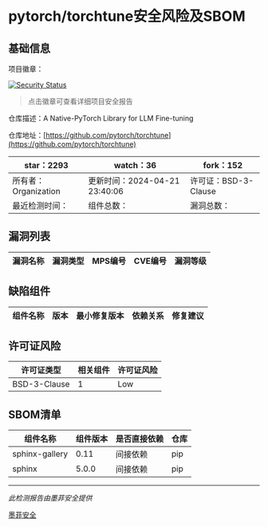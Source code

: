 # pytorch/torchtune安全风险及SBOM

## 基础信息

项目徽章：

[![Security Status](https://www.murphysec.com/platform3/v31/badge/1782124474686164992.svg)](https://www.murphysec.com/console/report/1781032267850625024/1782124474686164992)

> 点击徽章可查看详细项目安全报告

仓库描述：A Native-PyTorch Library for LLM Fine-tuning

仓库地址：[https://github.com/pytorch/torchtune](https://github.com/pytorch/torchtune)

| star：2293 | watch：36 | fork：152 |
| ----------- | -------------- | ------------ |
| 所有者：Organization | 更新时间：2024-04-21 23:40:06 | 许可证：BSD-3-Clause |
| 最近检测时间： | 组件总数： | 漏洞总数： |




## 漏洞列表

| 漏洞名称 | 漏洞类型 | MPS编号 | CVE编号 | 漏洞等级 |
| ------- | ------ | ------- | ------ | ----- |





## 缺陷组件

| 组件名称 | 版本 | 最小修复版本 | 依赖关系 | 修复建议 |
| -------- | ---- | ------------ | -------- | -------- |





## 许可证风险

| 许可证类型 | 相关组件 | 许可证风险 |
| ---------- | -------- | ---------- |
|BSD-3-Clause|1|Low|




## SBOM清单

| 组件名称 | 组件版本 | 是否直接依赖 | 仓库 |
| -------- | -------- | ------------ | ---- |
|sphinx-gallery|0.11|间接依赖|pip|
|sphinx|5.0.0|间接依赖|pip|


------

*此检测报告由墨菲安全提供*

[墨菲安全](www.murphysec.com)